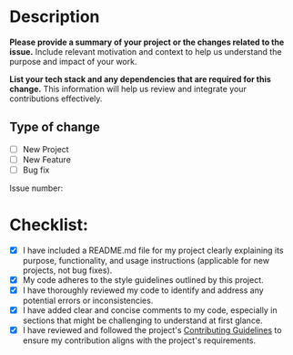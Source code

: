 # Description
<!-- While submitting your PR, you are advised to strictly follow the instructions given below. If your PR gets rejected, violation of the PR raising guidelines should be a cause. -->

**Please provide a summary of your project or the changes related to the issue.** Include relevant motivation and context to help us understand the purpose and impact of your work.

**List your tech stack and any dependencies that are required for this change.** This information will help us review and integrate your contributions effectively.
<!-- Write your description according to the instructions and delete these two instruction lines -->

## Type of change
- [ ] New Project 
- [ ] New Feature 
- [ ] Bug fix
<!-- Put X in the correct [] box 
Example - [X] New Project (there should not be a space before or after X) -->

Issue number:
<!-- To have your Pull Request (PR) accepted, linking it to an issue is mandatory. If you submit a PR without first raising an issue (whether it's for a new project, feature, or bug report), your PR will be rejected. Please ensure you create an issue before making a PR.  -->

# Checklist:

- [X] I have included a README.md file for my project clearly explaining its purpose, functionality, and usage instructions (applicable for new projects, not bug fixes).
- [X] My code adheres to the style guidelines outlined by this project.
- [X] I have thoroughly reviewed my code to identify and address any potential errors or inconsistencies.
- [X] I have added clear and concise comments to my code, especially in sections that might be challenging to understand at first glance.
- [X] I have reviewed and followed the project's [Contributing Guidelines](CONTRIBUTING.md) to ensure my contribution aligns with the project's requirements.
<!-- You should follow-up this checklist 
If any of the checkboxes violate your project condition, uncheck them 
Example - [ ] I have included a README.md file for my project clearly explaining its purpose, functionality, and usage instructions (applicable for new projects, not bug fixes). -->
